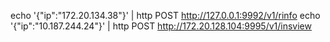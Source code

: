 echo '{"ip":"172.20.134.38"}' | http POST http://127.0.0.1:9992/v1/rinfo
echo '{"ip":"10.187.244.24"}' | http POST http://172.20.128.104:9995/v1/insview
